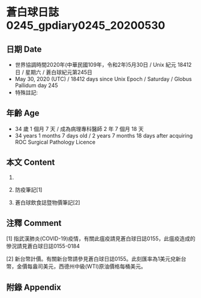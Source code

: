 # 蒼白球日誌0245_gpdiary0245_20200530 #

## 日期 Date ##

* 世界協調時間2020年(中華民國109年，令和2年)5月30日 / Unix 紀元 18412 日 / 星期六 / 蒼白球紀元第245日
* May 30, 2020 (UTC) / 18412 days since Unix Epoch / Saturday / Globus Pallidum day 245
* 特殊註記:

## 年齡 Age ##

* 34 歲 1 個月 7 天 / 成為病理專科醫師 2 年 7 個月 18 天
* 34 years 1 months 7 days old / 2 years 7 months 18 days after acquiring ROC Surgical Pathology Licence

## 本文 Content ##

1. 

    
2. 防疫筆記[1]

    
3. 蒼白球飲食誌暨物價筆記[2]

    

## 注釋 Comment ##

[1] 指武漢肺炎(COVID-19)疫情，有關此瘟疫請見蒼白球日誌0155，此瘟疫造成的慘況請見蒼白球日誌0155-0184


[2] 新台幣計價。有關新台幣請參見蒼白球日誌0155。此刻匯率為1美元兌新台幣，金價每盎司美元，西德州中級(WTI)原油價格每桶美元。



## 附錄 Appendix ##

